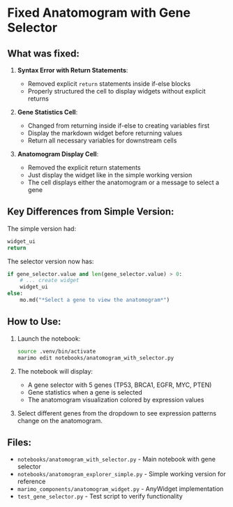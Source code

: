 # Fixed Anatomogram with Gene Selector

## What was fixed:

1. **Syntax Error with Return Statements**: 
   - Removed explicit `return` statements inside if-else blocks
   - Properly structured the cell to display widgets without explicit returns

2. **Gene Statistics Cell**:
   - Changed from returning inside if-else to creating variables first
   - Display the markdown widget before returning values
   - Return all necessary variables for downstream cells

3. **Anatomogram Display Cell**:
   - Removed the explicit return statements
   - Just display the widget like in the simple working version
   - The cell displays either the anatomogram or a message to select a gene

## Key Differences from Simple Version:

The simple version had:
```python
widget_ui
return
```

The selector version now has:
```python
if gene_selector.value and len(gene_selector.value) > 0:
    # ... create widget
    widget_ui
else:
    mo.md("*Select a gene to view the anatomogram*")
```

## How to Use:

1. Launch the notebook:
   ```bash
   source .venv/bin/activate
   marimo edit notebooks/anatomogram_with_selector.py
   ```

2. The notebook will display:
   - A gene selector with 5 genes (TP53, BRCA1, EGFR, MYC, PTEN)
   - Gene statistics when a gene is selected
   - The anatomogram visualization colored by expression values

3. Select different genes from the dropdown to see expression patterns change on the anatomogram.

## Files:
- `notebooks/anatomogram_with_selector.py` - Main notebook with gene selector
- `notebooks/anatomogram_explorer_simple.py` - Simple working version for reference
- `marimo_components/anatomogram_widget.py` - AnyWidget implementation
- `test_gene_selector.py` - Test script to verify functionality